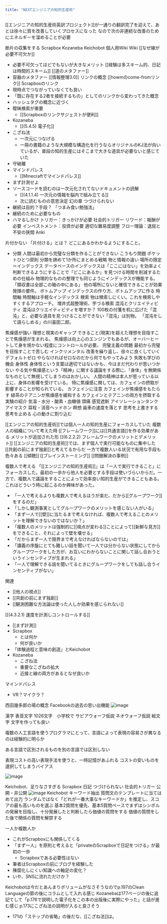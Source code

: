 ```yaml
---
title: "NEXTエンジニアの知的生産術"
---
```



[[エンジニアの知的生産術英訳プロジェクト]]が一通りの翻訳完了を迎えて、あとは徐々に質を改善していくプロセスになった
なので次の非連続な改善のためにエネルギーを溜めることが必要

断片の収集をする
Scrapbox
Kozaneba
Keichobot
個人用Wiki
Wiki
[[なぜ線が必要不可欠か]]
- 必要不可欠ってほどでもないが大きなメリット
[[経験は多スキーム的、日記は時間的スキーム]]
[[道のメタファー]]
- 容器のメタファー
[[情報整理3.0]]
リンクの概念
[[howmのcome-fromリンク]]
Scrapboxのリンク
- 現時点でつながっていなくても良い
- 「既に存在する2者を接続するもの」としてのリンクから変わってきた概念
- ハッシュタグの概念に近づく
- 曖昧検索が重要
    - [[Scrapboxのリンクサジェストが便利]]
- Kozaneba
    - [[(5.4.5) 電子化]]
- こざね法
    - 一次元につなげる
    - 一冊の書籍のような大規模な構造化を行うならオリジナルのKJ法が向いているが、普段の知的生産にはそこまで大きな道具が必要ないと感じていた
- 守破離
- マインドパレス
    - [[Minecraftでマインドパレス]]
- まず計測せよ
- ソースコードを読むのは一次元化されてないドキュメントの読解
    - [[(4.1.1.4) 一次元の情報を脳内で組み立てる]]
    - 次に読むものの意思決定
幻の章
つづけられない
- 継続は目的？手段？
「つまみ食い勉強法」
- 継続のために必要なもの
- ハマるしかけ
トリガー：きっかけが必要
社会的トリガー
リワード：報酬が必要
インベストメント：投資が必要
適切な難易度調整
フロー理論：退屈と不安の狭間
Anki

片付かない
「片付ける」とは？
どこにあるかわかるようにすること。
- 分類
人間は最初から完璧な分類を作ることができない
こうもり問題
ポケットひとつ原則
分類を諦めて1か所にまとめる戦略
物と情報の違い
場所の限定＝インデックス
データベースのインデックスは「ここにはない」を効率よく判断できるようにすることで「どこにあるか」を見つける時間を削減するための仕組み
物理的なものの整理でも同じようにインデックスが機能する。
「領収書は全部この箱の中にある」
他の場所にないと確信できることが効果発揮の要件。
ボトムアップ
インデックスの作り方、ボトムアップに作る
時間軸
時間軸は手軽なインデックス
検索
物は検索しにくい。これを検索しやすくするアプローチ。
増井式超整理術、芋づる検索
混沌とクリエイティビティ
混沌はクリエイティビティを増すか？
100枚の付箋を机に広げた「混沌」と、必要な道具を見つけることができない「混沌」は別物。
「混沌をして語らしめる」の川喜田二郎。

焦燥感が強い
理想と現実のギャップ
できること(現実)を超えた理想を目指すことで焦燥感が生まれる。
焦燥感は向上心のエンジンでもあるが、オーバーヒートして身を焼かない程度にコントロールが必要。
完璧主義の問題
最初から完璧を目指すことで苦しむ
インクリメンタル
改善を繰り返し、徐々に良くしていく
デフォルトゼロ
やらなければゼロなのだから何でもやってみよう
失敗も学びの機会
身体性
身体性という言葉は適切ではないかも、今はまだ代わりが思いつかない
やる気や焦燥感という「精神」に関する議論をする際に、「身体」を無関係なものとして無視してしまうのはおかしい。
人間の精神は本人が思っている以上に、身体の影響を受けている。
特に焦燥感に関しては、カフェインの摂取が影響することが知られている。
カフェインに注意
カフェインが焦燥感をもたらす
緑茶のテアニンが焦燥感を緩和する
カフェインとテアニンの両方を摂取する実験の紹介
気温・水分・酸素・血糖値
頭痛
感覚遮断
アイソレーションタンク
アイマスク
耳栓・消音ヘッドホン
瞑想
歯車の速度を落とす
思考を上書きする
思考を止める
心の動きに割り込む

[[エンジニアの知的生産術]]では個人一人の知的生産にフォーカスしていた
複数人の組織について考えた時
[[フレームワーク]]には[[共通言語]]を作る効果がある
メリットが追加された形
[[(6.2.2.2) フレームワークのメリットとデメリット]]
[[エンジニアの知的生産術]]では、まず個人で実行可能なものに集中した
[[共創の前にまず独創]]と考えてるからだ
一方で複数人いる状況で有用な手段も色々ある
[[傾聴]]
[[ブレインストーミング]]
[[問題解決の事例]]

複数人で考える
「[[エンジニアの知的生産術]]」は「一人で実行できること」にフォーカスした。最初の一歩から他人を必要とする手段は使いづらいからだ。一方で、複数人で議論をすることによって効率良い知的生産ができることもある。これはどういう時に起こるのか興味があった。
- 「一人で考えるよりも複数人で考えるほうが楽だ、だから[[グループワーク]]をするのだ」
- 「しかし観測事実としてグループワークのメリットを感じない人がいる」
- 「まず一人で[[壁]]に当たるまで考えなければ、複数人で考えることのメリットを理解できないのではないか？」
- 「複数人のメリットは強制的に[[視点が変わる]]ことによって[[新鮮な見方]]をできること、それによって壁を壊せる」
- 「だからまず一人で限界まで考えなければならないのでは」
- 「講義の序盤にとても難しい話を聞いて一人では分からない状態にしてからグループワークをした方が、お互いにわからないことに関して話し合おうというインセンティブが生まれる」
- 「一人で理解できる話を聞いてるときにグループワークをしても話し合うインセンティブがない」

関連
- [[他人の視点]]
- [[共創の前にまず独創]]
- [[観測困難な方法論は使った人しか効果を感じられない]]

[[(4.3.2.1) 速度を計測しコントロールする]]
- [[まず計測]]
- Scrapbox
    - とは何か
    - 何が良いか
- 「体験過程と意味の創造」とKeichobot
- Kozaneba
    - こざね法
    - 重要なこざねの拡大
    - 近接と線の両方があるとなぜ良いか

マインドパレス
- VR？マイクラ？

西田幾多郎の場の概念
Facebookの過去の思い出機能
![image](https://gyazo.com/e500988e39a2f7b3d9e8616aadae4305/thumb/1000)

漢字
表音文字
1026文字　小学校で
サピアウォーフ仮説
ネオウォーフ仮説
絵文字
文字を作っても良い

複数の人工言語を使うプログラマにとって、言語によって表現の容易さが異なるのは経験的に明らか

ある言語で区別されるものを別の言語では区別しない

表現コストの高い表現手法を使うと、一時記憶があふれる
コストの安いものを選択してしまうバイアス

![image](https://gyazo.com/87ea4ea097df5f480d17d75b5a1850ad/thumb/1000)

Keichobot、足りなさすぎる
Scrapbox
日記
つづけられない
社会的トリガー
公開・非公開
![image](https://gyazo.com/55757cdb03d750f780ac9a9733c65b8a/thumb/1000)
Keichobot
キーワード抽出
質問文のテンプレートに当てはめて出力
ランダムではなく「どれが一番大事なキーワードか」を推定し、スコアの最も高いものを選ぶ
基本2質問を優先、基本5質問ペースでまずはシンボルの発展を目指し、十分発展したと判断したら価値の質問をする
価値の質問をした後で関係の質問を解禁する

一人か複数人か
- これがScrapboxにも関係してくる
- 「まず一人」を原則と考えると「privateのScrapboxで日記をつける」が最初の一歩
    - Scrapboxである必要性はない
- 筆者はScrapboxの前にブログを経験した
- 陳腐化しにくい知識への軸足の変化？
- いや、SNSに流れただけか？

Keichobotは今だとあんまりボリュームがなさそうなのでp.197のClean Languageの節の後にコラムとして入れる感じ
Kozanebaは177ページの後に追記てして「p.176で説明した電子化をこの本の出版後に実際にやった」と話が進む感じ
p.173にこざね法の説明が入ると良さそう
- 171の「ステップの省略」の後だな、[[こざね法]]は。
